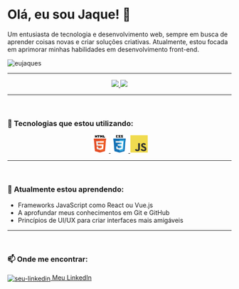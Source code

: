 # Olá, eu sou Jaque! 👋

<p align="left"> 
  Um entusiasta de tecnologia e desenvolvimento web, sempre em busca de aprender coisas novas e criar soluções criativas. Atualmente, estou focada em aprimorar minhas habilidades em desenvolvimento front-end.
</p>

<p align="left"> 
  <img src="https://komarev.com/ghpvc/?username=eujaques&label=Visitantes_do_Perfil&color=0e75b6&style=flat" alt="eujaques" /> 
</p>

---

<div align="center">
  <a href="https://github.com/eujaques">
    <img height="180em" src="https://github-readme-stats.vercel.app/api?username=eujaques&show_icons=true&theme=dracula"/>
    <img height="180em" src="https://github-readme-stats.vercel.app/api/top-langs/?username=eujaques&layout=compact&langs_count=7&theme=dracula"/>
  </a>
</div>

---
<br>

### 🚀 Tecnologias que estou utilizando:

<p align="center">
  <a href="https://developer.mozilla.org/pt-BR/docs/Web/HTML" target="_blank" rel="noreferrer"> 
    <img src="https://raw.githubusercontent.com/devicons/devicon/master/icons/html5/html5-original-wordmark.svg" alt="html5" width="40" height="40"/> 
  </a>
  <a href="https://developer.mozilla.org/pt-BR/docs/Web/CSS" target="_blank" rel="noreferrer"> 
    <img src="https://raw.githubusercontent.com/devicons/devicon/master/icons/css3/css3-original-wordmark.svg" alt="css3" width="40" height="40"/> 
  </a>
  <a href="https://developer.mozilla.org/pt-BR/docs/Web/JavaScript" target="_blank" rel="noreferrer"> 
    <img src="https://raw.githubusercontent.com/devicons/devicon/master/icons/javascript/javascript-original.svg" alt="javascript" width="40" height="40"/> 
  </a>
</p>

---
<br>

### 🌱 Atualmente estou aprendendo:

<ul>
  <li>Frameworks JavaScript como React ou Vue.js</li>
  <li>A aprofundar meus conhecimentos em Git e GitHub</li>
  <li>Princípios de UI/UX para criar interfaces mais amigáveis</li>
</ul>

---
<br>

### 📫 Onde me encontrar:

<p align="left">
  <a href="https://www.linkedin.com/in/jaqueline-morais-tic/" target="blank">
    <img align="center" src="https://raw.githubusercontent.com/rahuldkjain/github-profile-readme-generator/master/src/images/icons/Social/linked-in-alt.svg" alt="seu-linkedin" height="30" width="40" /> Meu LinkedIn
  </a>
</p>
